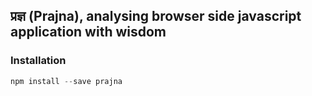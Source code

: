 ## प्रज्ञ (Prajna), analysing browser side javascript application with wisdom

### Installation
```javascript
npm install --save prajna
```
